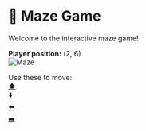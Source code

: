 # 🧩 Maze Game  
Welcome to the interactive maze game!

**Player position:** (2, 6)  
![Maze](https://recognize-instructor-criteria-other.trycloudflare.com/images/pos_2_6.png?t=1760506538039)

Use these to move:  
[⬆️](https://recognize-instructor-criteria-other.trycloudflare.com/move/2_6_w)  
[⬇️](https://recognize-instructor-criteria-other.trycloudflare.com/move/2_6_s)  
[⬅️](https://recognize-instructor-criteria-other.trycloudflare.com/move/2_6_a)  
[➡️](https://recognize-instructor-criteria-other.trycloudflare.com/move/2_6_d)
